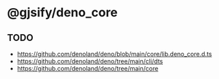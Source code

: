 # @gjsify/deno_core

## TODO
* https://github.com/denoland/deno/blob/main/core/lib.deno_core.d.ts
* https://github.com/denoland/deno/tree/main/cli/dts
* https://github.com/denoland/deno/tree/main/core
